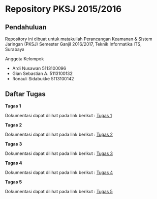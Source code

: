 # Repository PKSJ 2015/2016

## Pendahuluan

Repository ini dibuat untuk matakuliah Perancangan Keamanan & Sistem Jaringan (PKSJ) Semester Ganjil 2016/2017, Teknik Informatika ITS, Surabaya
 
Anggota Kelompok
- Ardi Nusawan      5113100096
- Gian Sebastian A. 5113100132
- Ronauli Sidabukke 5113100142 


## Daftar Tugas

**Tugas 1**

 Dokumentasi dapat dilihat pada link berikut : 
 [Tugas 1](https://github.com/ronayumik/PKSJ/tree/master/Tugas1)

**Tugas 2**

Dokumentasi dapat dilihat pada link berikut : 
[Tugas 2](https://github.com/ronayumik/PKSJ/tree/master/Tugas2)

**Tugas 3**

Dokumentasi dapat dilihat pada link berikut : 
[Tugas 3](https://github.com/ronayumik/PKSJ/tree/master/Tugas3)

**Tugas 4**

Dokumentasi dapat dilihat pada link berikut : 
[Tugas 4](https://github.com/ronayumik/PKSJ/tree/master/Tugas4)

**Tugas 5**

Dokumentasi dapat dilihat pada link berikut : 
[Tugas 5](https://github.com/ronayumik/PKSJ/tree/master/Tugas5)
